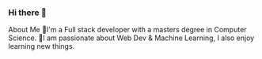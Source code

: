 ### Hi there 👋

About Me 
🌱I'm a Full stack developer with a masters degree in Computer Science.
🔭I am passionate about Web Dev & Machine Learning, I also enjoy learning new things.

<!--
**RonajPradhan/RonajPradhan** is a ✨ _special_ ✨ repository because its `README.md` (this file) appears on your GitHub profile.

Here are some ideas to get you started:

- 🔭 I’m currently working on ...
- 🌱 I’m currently learning ...
- 👯 I’m looking to collaborate on ...
- 🤔 I’m looking for help with ...
- 💬 Ask me about ...
- 📫 How to reach me: ...
- 😄 Pronouns: ...
- ⚡ Fun fact: ...
-->
